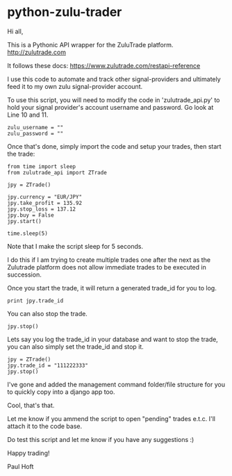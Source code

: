 # python-zulu-trader

Hi all,

This is a Pythonic API wrapper for the ZuluTrade platform. http://zulutrade.com

It follows these docs: https://www.zulutrade.com/restapi-reference

I use this code to automate and track other signal-providers and ultimately feed it to my own zulu signal-provider account.

To use this script, you will need to modify the code in 'zulutrade_api.py' to hold your signal provider's account username and password. Go look at Line 10 and 11.

```
zulu_username = ""
zulu_password = ""
```

Once that's done, simply import the code and setup your trades, then start the trade:

```
from time import sleep
from zulutrade_api import ZTrade

jpy = ZTrade()

jpy.currency = "EUR/JPY"
jpy.take_profit = 135.92
jpy.stop_loss = 137.12
jpy.buy = False
jpy.start()

time.sleep(5)
```

Note that I make the script sleep for 5 seconds. 

I do this if I am trying to create multiple trades one after the next as the Zulutrade platform does not allow immediate trades to be executed in succession.

Once you start the trade, it will return a generated trade_id for you to log.

```
print jpy.trade_id
```

You can also stop the trade.
```
jpy.stop()
```

Lets say you log the trade_id in your database and want to stop the trade, you can also simply set the trade_id and stop it.

```
jpy = ZTrade()
jpy.trade_id = "111222333"
jpy.stop()
```

I've gone and added the management command folder/file structure for you to quickly copy into a django app too.

Cool, that's that.

Let me know if you ammend the script to open "pending" trades e.t.c.
I'll attach it to the code base.

Do test this script and let me know if you have any suggestions :)

Happy trading! 

Paul Hoft
